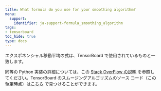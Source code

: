 ```yaml
---
title: What formula do you use for your smoothing algorithm?
menu:
  support:
    identifier: ja-support-formula_smoothing_algorithm
tags:
- tensorboard
toc_hide: true
type: docs
---
```


エクスポネンシャル移動平均の式は、TensorBoard で使用されているものと一致します。

同等の Python 実装の詳細については、この [Stack OverFlow の説明](https://stackoverflow.com/questions/42281844/what-is-the-mathematics-behind-the-smoothing-parameter-in-tensorboards-scalar/75421930#75421930) を参照してください。TensorBoard のスムージングアルゴリズムのソース コード（この執筆時点）は[こちら](https://github.com/tensorflow/tensorboard/blob/34877f15153e1a2087316b9952c931807a122aa7/tensorboard/components/vz_line_chart2/line-chart.ts#L699) で見つけることができます。